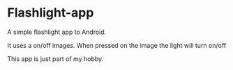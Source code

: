 # Flashlight-app
A simple flashlight app to Android.

It uses a on/off images. When pressed on the image the light will turn on/off

This app is just part of my hobby.
